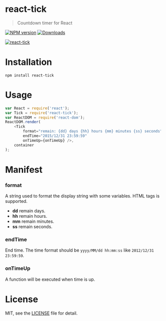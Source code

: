 # react-tick
> Countdown timer for React

[![NPM version][npm-image]][npm-url] [![Downloads][downloads-image]][npm-url]

[![react-tick](https://nodei.co/npm/react-tick.png)](https://npmjs.org/package/react-tick)

[npm-url]: https://npmjs.org/package/react-tick
[downloads-image]: http://img.shields.io/npm/dm/react-tick.svg
[npm-image]: http://img.shields.io/npm/v/react-tick.svg

# Installation

```
npm install react-tick
```

# Usage

```js
var React = require('react');
var Tick = require('react-tick');
var ReactDOM = require('react-dom');
ReactDOM.render(
    <Tick
        format="remain: {dd} days {hh} hours {mm} minutes {ss} seconds"
        endTime="2015/12/31 23:59:59"
        onTimeUp={onTimeUp} />,
    container
);
```

# Manifest

### format

A string used to format the display string with some variables. HTML tags is supported.

- **dd** remain days.
- **hh** remain hours.
- **mm** remain minutes.
- **ss** remain seconds.

### endTime

End time. The time format should be `yyyy/MM/dd hh:mm:ss` like `2012/12/31 23:59:59`.

### onTimeUp

A function will be executed when time is up.

# License

MIT, see the [LICENSE](/LICENSE) file for detail.